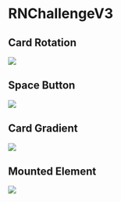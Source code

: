# RNChallengeV3

## Card Rotation

<image src="./preview/card-rotation.gif"/>

## Space Button

<image src="./preview/space_button.gif"/>

## Card Gradient

<image src="./preview/card-gradient.gif"/>

## Mounted Element

<image src="./preview/mounted-element.gif"/>
